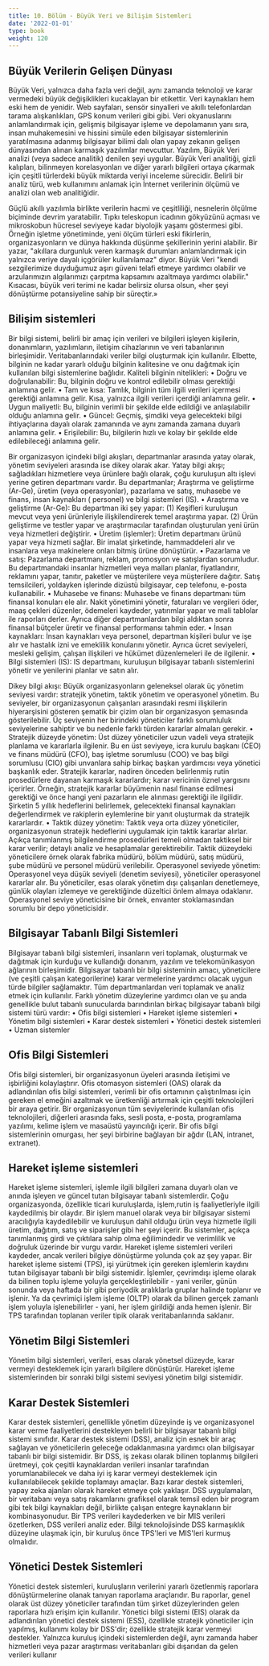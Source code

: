 ```yaml
---
title: 10. Bölüm - Büyük Veri ve Bilişim Sistemleri
date: '2022-01-01'
type: book
weight: 120
---
```


<!--more-->

## Büyük Verilerin Gelişen Dünyası

Büyük Veri, yalnızca daha fazla veri değil, aynı zamanda teknoloji ve karar vermedeki büyük değişiklikleri kucaklayan bir etikettir. 
Veri kaynakları hem eski hem de yenidir. Web sayfaları, sensör sinyalleri ve akıllı telefonlardan tarama alışkanlıkları, GPS konum verileri gibi gibi. Veri okyanuslarını anlamlandırmak için, gelişmiş bilgisayar işleme ve depolamanın yanı sıra, insan muhakemesini ve hissini simüle eden bilgisayar sistemlerinin yaratılmasına adanmış bilgisayar bilimi dalı olan yapay zekanın gelişen dünyasından alınan karmaşık yazılımlar mevcuttur. 
Yazılım, Büyük Veri analizi (veya sadece analitik) denilen şeyi uygular. Büyük Veri analitiği, gizli kalıpları, bilinmeyen korelasyonları ve diğer yararlı bilgileri ortaya çıkarmak için çeşitli türlerdeki büyük miktarda veriyi inceleme sürecidir. Belirli bir analiz türü, web kullanımını anlamak için İnternet verilerinin ölçümü ve analizi olan web analitiğidir. 

Güçlü akıllı yazılımla birlikte verilerin hacmi ve çeşitliliği, nesnelerin ölçülme biçiminde devrim yaratabilir. Tıpkı teleskopun icadının gökyüzünü açması ve mikroskobun hücresel seviyeye kadar biyolojik yaşamı göstermesi gibi. 
Örneğin işletme yönetiminde, yeni ölçüm türleri eski fikirlerin, organizasyonların ve dünya hakkında düşünme şekillerinin yerini alabilir. 
Bir yazar, "akıllara durgunluk veren karmaşık durumları anlamlandırmak için yalnızca veriye dayalı içgörüler kullanılamaz" diyor. Büyük Veri "kendi sezgilerimize duyduğumuz aşırı güveni telafi etmeye yardımcı olabilir ve arzularımızın algılarımızı çarpıtma kapsamını azaltmaya yardımcı olabilir." 
Kısacası, büyük veri terimi ne kadar belirsiz olursa olsun, «her şeyi dönüştürme potansiyeline sahip bir süreçtir.»


## Bilişim sistemleri

Bir bilgi sistemi, belirli bir amaç için verileri ve bilgileri işleyen kişilerin, donanımların, yazılımların, iletişim cihazlarının ve veri tabanlarının birleşimidir. Veritabanlarındaki veriler bilgi oluşturmak için kullanılır. Elbette, bilginin ne kadar yararlı olduğu bilginin kalitesine ve onu dağıtmak için kullanılan bilgi sistemlerine bağlıdır.
Kaliteli bilginin nitelikleri: 
• Doğru ve doğrulanabilir: Bu, bilginin doğru ve kontrol edilebilir olması gerektiği anlamına gelir. 
• Tam ve kısa: Tamlık, bilginin tüm ilgili verileri içermesi gerektiği anlamına gelir. Kısa, yalnızca ilgili verileri içerdiği anlamına gelir. 
• Uygun maliyetli: Bu, bilginin verimli bir şekilde elde edildiği ve anlaşılabilir olduğu anlamına gelir. 
• Güncel: Geçmiş, şimdiki veya gelecekteki bilgi ihtiyaçlarına dayalı olarak zamanında ve aynı zamanda zamana duyarlı anlamına gelir. 
• Erişilebilir: Bu, bilgilerin hızlı ve kolay bir şekilde elde edilebileceği anlamına gelir.


Bir organizasyon içindeki bilgi akışları, departmanlar arasında yatay olarak, yönetim seviyeleri arasında ise dikey olarak akar. Yatay bilgi akışı; sağladıkları hizmetlere veya ürünlere bağlı olarak, çoğu kuruluşun altı işlevi yerine getiren departmanı vardır. Bu departmanlar; Araştırma ve geliştirme (Ar-Ge), üretim (veya operasyonlar), pazarlama ve satış, muhasebe ve finans, insan kaynakları ( personel) ve bilgi sistemleri (IS).
• Araştırma ve geliştirme (Ar-Ge): Bu departman iki şey yapar: (1) Keşifleri kuruluşun mevcut veya yeni ürünleriyle ilişkilendirerek temel araştırma yapar. (2) Ürün geliştirme ve testler yapar ve araştırmacılar tarafından oluşturulan yeni ürün veya hizmetleri değiştirir. 
• Üretim (işlemler): Üretim departmanı ürünü yapar veya hizmeti sağlar. Bir imalat şirketinde, hammaddeleri alır ve insanlara veya makinelere onları bitmiş ürüne dönüştürür. 
• Pazarlama ve satış: Pazarlama departmanı, reklam, promosyon ve satışlardan sorumludur. Bu departmandaki insanlar hizmetleri veya malları planlar, fiyatlandırır, reklamını yapar, tanıtır, paketler ve müşterilere veya müşterilere dağıtır. Satış temsilcileri, yoldayken işlerinde dizüstü bilgisayar, cep telefonu, e-posta kullanabilir. 
• Muhasebe ve finans: Muhasebe ve finans departmanı tüm finansal konuları ele alır. Nakit yönetimini yönetir, faturaları ve vergileri öder, maaş çekleri düzenler, ödemeleri kaydeder, yatırımlar yapar ve mali tablolar ile raporları derler. Ayrıca diğer departmanlardan bilgi aldıktan sonra finansal bütçeler üretir ve finansal performansı tahmin eder. 
• İnsan kaynakları: İnsan kaynakları veya personel, departman kişileri bulur ve işe alır ve hastalık izni ve emeklilik konularını yönetir. Ayrıca ücret seviyeleri, mesleki gelişim, çalışan ilişkileri ve hükümet düzenlemeleri ile de ilgilenir. 
• Bilgi sistemleri (IS): IS departmanı, kuruluşun bilgisayar tabanlı sistemlerini yönetir ve yenilerini planlar ve satın alır.

Dikey bilgi akışı: Büyük organizasyonların geleneksel olarak üç yönetim seviyesi vardır: stratejik yönetim, taktik yönetim ve operasyonel yönetim. 
Bu seviyeler, bir organizasyonun çalışanları arasındaki resmi ilişkilerin hiyerarşisini gösteren şematik bir çizim olan bir organizasyon şemasında gösterilebilir. Üç seviyenin her birindeki yöneticiler farklı sorumluluk seviyelerine sahiptir ve bu nedenle farklı türden kararlar almaları gerekir. 
• Stratejik düzeyde yönetim: Üst düzey yöneticiler uzun vadeli veya stratejik planlama ve kararlarla ilgilenir. Bu en üst seviyeye, icra kurulu başkanı (CEO) ve finans müdürü (CFO), baş işletme sorumlusu (COO) ve baş bilgi sorumlusu (CIO) gibi unvanlara sahip birkaç başkan yardımcısı veya yönetici başkanlık eder. Stratejik kararlar, nadiren önceden belirlenmiş rutin prosedürlere dayanan karmaşık kararlardır; karar vericinin öznel yargısını içerirler. Örneğin, stratejik kararlar büyümenin nasıl finanse edilmesi gerektiği ve önce hangi yeni pazarların ele alınması gerektiği ile ilgilidir. Şirketin 5 yıllık hedeflerini belirlemek, gelecekteki finansal kaynakları değerlendirmek ve rakiplerin eylemlerine bir yanıt oluşturmak da stratejik kararlardır. 
• Taktik düzey yönetim: Taktik veya orta düzey yöneticiler, organizasyonun stratejik hedeflerini uygulamak için taktik kararlar alırlar. Açıkça tanımlanmış bilgilendirme prosedürleri temeli olmadan taktiksel bir karar verilir; detaylı analiz ve hesaplamalar gerektirebilir. Taktik düzeydeki yöneticilere örnek olarak fabrika müdürü, bölüm müdürü, satış müdürü, şube müdürü ve personel müdürü verilebilir. 
Operasyonel seviyede yönetim: Operasyonel veya düşük seviyeli (denetim seviyesi), yöneticiler operasyonel kararlar alır. Bu yöneticiler, esas olarak yönetim dışı çalışanları denetlemeye, günlük olayları izlemeye ve gerektiğinde düzeltici önlem almaya odaklanır. Operasyonel seviye yöneticisine bir örnek, envanter stoklamasından sorumlu bir depo yöneticisidir.

## Bilgisayar Tabanlı Bilgi Sistemleri 

Bilgisayar tabanlı bilgi sistemleri, insanların veri toplamak, oluşturmak ve dağıtmak için kurduğu ve kullandığı donanım, yazılım ve telekomünikasyon ağlarının birleşimidir. 
Bilgisayar tabanlı bir bilgi sisteminin amacı, yöneticilere (ve çeşitli çalışan kategorilerine) karar vermelerine yardımcı olacak uygun türde bilgiler sağlamaktır. Tüm departmanlardan veri toplamak ve analiz etmek için kullanılır. Farklı yönetim düzeylerine yardımcı olan ve şu anda genellikle bulut tabanlı sunucularda barındırılan birkaç bilgisayar tabanlı bilgi sistemi türü vardır: 
• Ofis bilgi sistemleri 
• Hareket işleme sistemleri 
• Yönetim bilgi sistemleri 
• Karar destek sistemleri 
• Yönetici destek sistemleri 
• Uzman sistemler


## Ofis Bilgi Sistemleri

Ofis bilgi sistemleri, bir organizasyonun üyeleri arasında iletişimi ve işbirliğini kolaylaştırır. 
Ofis otomasyon sistemleri (OAS) olarak da adlandırılan ofis bilgi sistemleri, verimli bir ofis ortamının çalıştırılması için gereken el emeğini azaltmak ve üretkenliği artırmak için çeşitli teknolojileri bir araya getirir. Bir organizasyonun tüm seviyelerinde kullanılan ofis teknolojileri, diğerleri arasında faks, sesli posta, e-posta, programlama yazılımı, kelime işlem ve masaüstü yayıncılığı içerir. Bir ofis bilgi sistemlerinin omurgası, her şeyi birbirine bağlayan bir ağdır (LAN, intranet, extranet). 


## Hareket işleme sistemleri

Hareket işleme sistemleri, işlemle ilgili bilgileri zamana duyarlı olan ve anında işleyen ve güncel tutan bilgisayar tabanlı sistemlerdir. 
Çoğu organizasyonda, özellikle ticari kuruluşlarda, işlem,rutin iş faaliyetleriyle ilgili kaydedilmiş bir olaydır. Bir işlem manuel olarak veya bir bilgisayar sistemi aracılığıyla kaydedilebilir ve kuruluşun dahil olduğu ürün veya hizmetle ilgili üretim, dağıtım, satış ve siparişler gibi her şeyi içerir. 
Bu sistemler, açıkça tanımlanmış girdi ve çıktılara sahip olma eğilimindedir ve verimlilik ve doğruluk üzerinde bir vurgu vardır. Hareket işleme sistemleri verileri kaydeder, ancak verileri bilgiye dönüştürme yolunda çok az şey yapar. Bir hareket işleme sistemi (TPS), işi yürütmek için gereken işlemlerin kaydını tutan bilgisayar tabanlı bir bilgi sistemidir. İşlemler, çevrimdışı işleme olarak da bilinen toplu işleme yoluyla gerçekleştirilebilir - yani veriler, günün sonunda veya haftada bir gibi periyodik aralıklarla gruplar halinde toplanır ve işlenir. Ya da çevrimiçi işlem işleme (OLTP) olarak da bilinen gerçek zamanlı işlem yoluyla işlenebilirler - yani, her işlem girildiği anda hemen işlenir. Bir TPS tarafından toplanan veriler tipik olarak veritabanlarında saklanır.



## Yönetim Bilgi Sistemleri

Yönetim bilgi sistemleri, verileri, esas olarak yönetsel düzeyde, karar vermeyi desteklemek için yararlı bilgilere dönüştürür. Hareket işleme sistemlerinden bir sonraki bilgi sistemi seviyesi yönetim bilgi sistemidir. 


## Karar Destek Sistemleri

Karar destek sistemleri, genellikle yönetim düzeyinde iş ve organizasyonel karar verme faaliyetlerini destekleyen belirli bir bilgisayar tabanlı bilgi sistemi sınıfıdır. 
Karar destek sistemi (DSS), analiz için esnek bir araç sağlayan ve yöneticilerin geleceğe odaklanmasına yardımcı olan bilgisayar tabanlı bir bilgi sistemidir. Bir DSS, iş zekası olarak bilinen toplanmış bilgileri üretmeyi, çok çeşitli kaynaklardan verileri insanlar tarafından yorumlanabilecek ve daha iyi iş karar vermeyi desteklemek için kullanılabilecek şekilde toplamayı amaçlar. 
Bazı karar destek sistemleri, yapay zeka ajanları olarak hareket etmeye çok yaklaşır. DSS uygulamaları, bir veritabanı veya satış rakamlarını grafiksel olarak temsil eden bir program gibi tek bilgi kaynakları değil, birlikte çalışan entegre kaynakların bir kombinasyonudur. 
Bir TPS verileri kaydederken ve bir MIS verileri özetlerken, DSS verileri analiz eder. Bilgi teknolojisinde DSS karmaşıklık düzeyine ulaşmak için, bir kuruluş önce TPS'leri ve MIS'leri kurmuş olmalıdır.


## Yönetici Destek Sistemleri

Yönetici destek sistemleri, kuruluşların verilerini yararlı özetlenmiş raporlara dönüştürmelerine olanak tanıyan raporlama araçlarıdır. Bu raporlar, genel olarak üst düzey yöneticiler tarafından tüm şirket düzeylerinden gelen raporlara hızlı erişim için kullanılır. 
Yönetici bilgi sistemi (EIS) olarak da adlandırılan yönetici destek sistemi (ESS), özellikle stratejik yöneticiler için yapılmış, kullanımı kolay bir DSS'dir; özellikle stratejik karar vermeyi destekler. Yalnızca kuruluş içindeki sistemlerden değil, aynı zamanda haber hizmetleri veya pazar araştırması veritabanları gibi dışarıdan da gelen verileri kullanır

